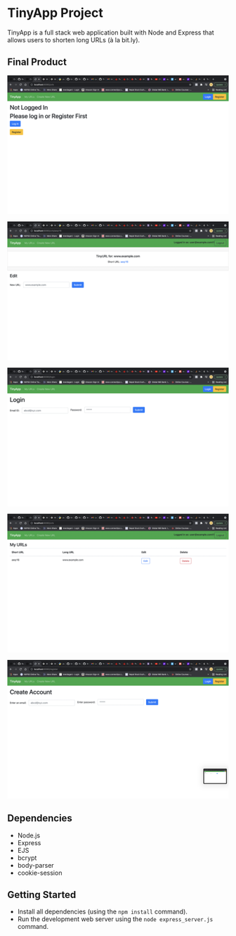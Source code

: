 # TinyApp Project

TinyApp is a full stack web application built with Node and Express that allows users to shorten long URLs (à la bit.ly).

## Final Product

!["Prompt screen to login/register"](https://github.com/BipulChau/tinyapp/blob/master/docs/prompt.png?raw=true)

!["urls/:shortUrl"](https://github.com/BipulChau/tinyapp/blob/master/docs/urls_id.png?raw=true)

!["Login Page"](https://github.com/BipulChau/tinyapp/blob/master/docs/urls_login.png?raw=true)

!["Url page"](https://github.com/BipulChau/tinyapp/blob/master/docs/urls_page.png?raw=true)

!["Sign up page"](https://github.com/BipulChau/tinyapp/blob/master/docs/urls_register.png?raw=true)

## Dependencies

- Node.js
- Express
- EJS
- bcrypt
- body-parser
- cookie-session

## Getting Started

- Install all dependencies (using the `npm install` command).
- Run the development web server using the `node express_server.js` command.
